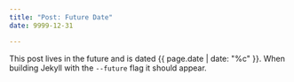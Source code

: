 ```yaml
---
title: "Post: Future Date"
date: 9999-12-31

---
```


This post lives in the future and is dated {{ page.date | date: "%c" }}. When building Jekyll with the `--future` flag it should appear.